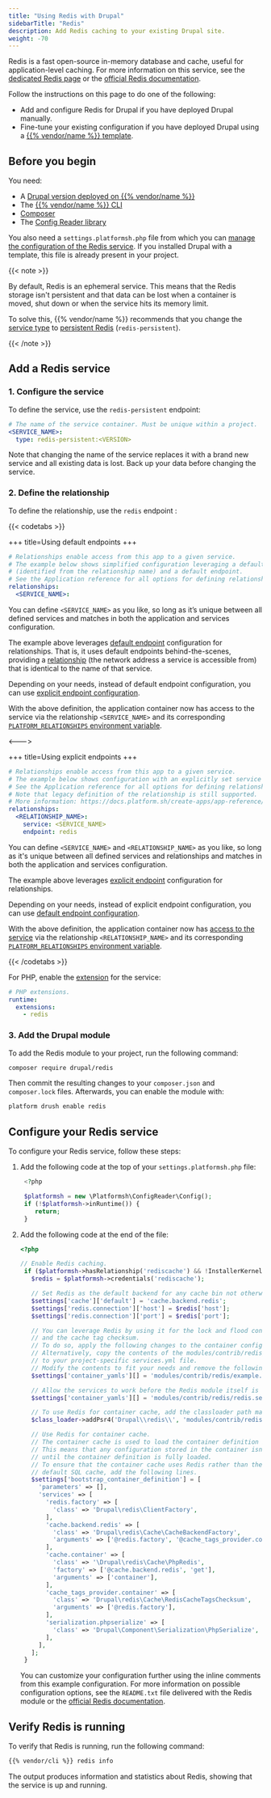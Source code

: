 ```yaml
---
title: "Using Redis with Drupal"
sidebarTitle: "Redis"
description: Add Redis caching to your existing Drupal site.
weight: -70
---
```


Redis is a fast open-source in-memory database and cache,
useful for application-level caching.
For more information on this service, see the [dedicated Redis page](../../add-services/redis.md)
or the [official Redis documentation](https://redis.io/docs/).

Follow the instructions on this page to do one of the following:

- Add and configure Redis for Drupal if you have deployed Drupal manually.
- Fine-tune your existing configuration if you have deployed Drupal using a [{{% vendor/name %}} template](../../development/templates.md).

## Before you begin

You need:

- A [Drupal version deployed on {{% vendor/name %}}](../drupal/deploy/_index.md)
- The [{{% vendor/name %}} CLI](../../administration/cli/)
- [Composer](https://getcomposer.org/)
- The [Config Reader library](../../guides/drupal/deploy/customize.md#install-the-config-reader)

You also need a `settings.platformsh.php` file from which you can [manage the configuration of the Redis service](../drupal/deploy/customize.md#settingsphp).
If you installed Drupal with a template, this file is already present in your project.

{{< note >}}

By default, Redis is an ephemeral service.
This means that the Redis storage isn't persistent
and that data can be lost when a container is moved, shut down
or when the service hits its memory limit.

To solve this, {{% vendor/name %}} recommends that you change the [service type](../../add-services/redis.md#service-types)
to [persistent Redis](../../add-services/redis.md#persistent-redis) (`redis-persistent`).

{{< /note >}}

## Add a Redis service

### 1. Configure the service

To define the service, use the `redis-persistent` endpoint:

```yaml {configFile="services"}
# The name of the service container. Must be unique within a project.
<SERVICE_NAME>:
  type: redis-persistent:<VERSION>
```

Note that changing the name of the service replaces it with a brand new service and all existing data is lost.
Back up your data before changing the service.

### 2. Define the relationship

To define the relationship, use the `redis` endpoint :

{{< codetabs >}}

+++
title=Using default endpoints
+++

```yaml {configFile="app"}
# Relationships enable access from this app to a given service.
# The example below shows simplified configuration leveraging a default service
# (identified from the relationship name) and a default endpoint.
# See the Application reference for all options for defining relationships and endpoints.
relationships:
  <SERVICE_NAME>:
```

You can define `<SERVICE_NAME>` as you like, so long as it’s unique between all defined services and matches in both the application and services configuration.

The example above leverages [default endpoint](/create-apps/app-reference/single-runtime-image#relationships) configuration for relationships. That is, it uses default endpoints behind-the-scenes, providing a [relationship](/create-apps/app-reference/single-runtime-image#relationships) (the network address a service is accessible from) that is identical to the name of that service.

Depending on your needs, instead of default endpoint configuration, you can use [explicit endpoint configuration](/create-apps/app-reference/single-runtime-image#relationships).

With the above definition, the application container now has access to the service via the relationship `<SERVICE_NAME>` and its corresponding [`PLATFORM_RELATIONSHIPS` environment variable](/development/variables/use-variables#use-provided-variables).

<--->

+++
title=Using explicit endpoints
+++

```yaml {configFile="app"}
# Relationships enable access from this app to a given service.
# The example below shows configuration with an explicitly set service name and endpoint.
# See the Application reference for all options for defining relationships and endpoints.
# Note that legacy definition of the relationship is still supported.
# More information: https://docs.platform.sh/create-apps/app-reference/single-runtime-image.html#relationships
relationships:
  <RELATIONSHIP_NAME>:
    service: <SERVICE_NAME>
    endpoint: redis
```

You can define ``<SERVICE_NAME>`` and ``<RELATIONSHIP_NAME>`` as you like, so long as it's unique between all defined services and relationships
and matches in both the application and services configuration.

The example above leverages [explicit endpoint](/create-apps/app-reference/single-runtime-image#relationships) configuration for relationships.

Depending on your needs, instead of explicit endpoint configuration,
you can use [default endpoint configuration](/create-apps/app-reference/single-runtime-image#relationships).

With the above definition, the application container now has [access to the service](#use-in-app) via the relationship `<RELATIONSHIP_NAME>` and its corresponding [`PLATFORM_RELATIONSHIPS` environment variable](/development/variables/use-variables.md#use-provided-variables).

{{< /codetabs >}}

For PHP, enable the [extension](/languages/php/extensions) for the service:

```yaml {configFile="app"}
# PHP extensions.
runtime:
  extensions:
    - redis
```

### 3. Add the Drupal module

To add the Redis module to your project, run the following command:

```bash
composer require drupal/redis
```

Then commit the resulting changes to your `composer.json`
and `composer.lock` files. Afterwards, you can enable the module with:

```bash
platform drush enable redis
```

## Configure your Redis service

To configure your Redis service, follow these steps:

1. Add the following code at the top of your `settings.platformsh.php` file:

   ```php {location="settings.platformsh.php"}
    <?php

    $platformsh = new \Platformsh\ConfigReader\Config();
    if (!$platformsh->inRuntime()) {
       return;
    }
   ```

2. Add the following code at the end of the file:

   ```php {location="settings.platformsh.php"}
   <?php

   // Enable Redis caching.
    if ($platformsh->hasRelationship('rediscache') && !InstallerKernel::installationAttempted() && extension_loaded('redis')) {
      $redis = $platformsh->credentials('rediscache');

      // Set Redis as the default backend for any cache bin not otherwise specified.
      $settings['cache']['default'] = 'cache.backend.redis';
      $settings['redis.connection']['host'] = $redis['host'];
      $settings['redis.connection']['port'] = $redis['port'];

      // You can leverage Redis by using it for the lock and flood control systems
      // and the cache tag checksum.
      // To do so, apply the following changes to the container configuration.
      // Alternatively, copy the contents of the modules/contrib/redis/example.services.yml file
      // to your project-specific services.yml file.
      // Modify the contents to fit your needs and remove the following line.
      $settings['container_yamls'][] = 'modules/contrib/redis/example.services.yml';

      // Allow the services to work before the Redis module itself is enabled.
      $settings['container_yamls'][] = 'modules/contrib/redis/redis.services.yml';

      // To use Redis for container cache, add the classloader path manually.
      $class_loader->addPsr4('Drupal\\redis\\', 'modules/contrib/redis/src');

      // Use Redis for container cache.
      // The container cache is used to load the container definition itself.
      // This means that any configuration stored in the container isn't available
      // until the container definition is fully loaded.
      // To ensure that the container cache uses Redis rather than the
      // default SQL cache, add the following lines.
      $settings['bootstrap_container_definition'] = [
        'parameters' => [],
        'services' => [
          'redis.factory' => [
            'class' => 'Drupal\redis\ClientFactory',
          ],
          'cache.backend.redis' => [
            'class' => 'Drupal\redis\Cache\CacheBackendFactory',
            'arguments' => ['@redis.factory', '@cache_tags_provider.container', '@serialization.phpserialize'],
          ],
          'cache.container' => [
            'class' => '\Drupal\redis\Cache\PhpRedis',
            'factory' => ['@cache.backend.redis', 'get'],
            'arguments' => ['container'],
          ],
          'cache_tags_provider.container' => [
            'class' => 'Drupal\redis\Cache\RedisCacheTagsChecksum',
            'arguments' => ['@redis.factory'],
          ],
          'serialization.phpserialize' => [
            'class' => 'Drupal\Component\Serialization\PhpSerialize',
          ],
        ],
      ];
    }
   ```

   You can customize your configuration further
   using the inline comments from this example configuration.
   For more information on possible configuration options,
   see the `README.txt` file delivered with the Redis module
   or the [official Redis documentation](https://redis.io/docs/).

## Verify Redis is running

To verify that Redis is running, run the following command:

```bash
{{% vendor/cli %}} redis info
```

The output produces information and statistics about Redis,
showing that the service is up and running.
